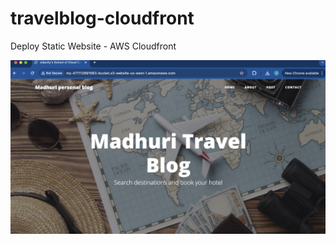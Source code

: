 # travelblog-cloudfront
 Deploy Static Website - AWS Cloudfront

![alt text](https://github.com/madhuri380/travelblog-cloudfront/blob/main/travelblog-website/post-deployment-verification.png)
